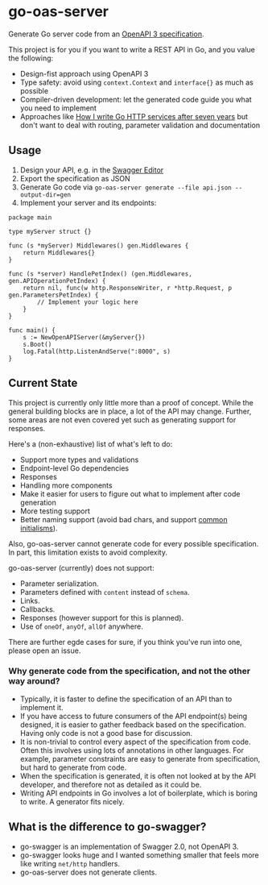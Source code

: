 # go-oas-server

Generate Go server code from an [OpenAPI 3 specification](https://swagger.io/specification/).

This project is for you if you want to write a REST API in Go, and you value the following:

* Design-fist approach using OpenAPI 3
* Type safety: avoid using `context.Context` and `interface{}` as much as possible
* Compiler-driven development: let the generated code guide you what you need to implement
* Approaches like [How I write Go HTTP services after seven years](https://medium.com/statuscode/how-i-write-go-http-services-after-seven-years-37c208122831) but don't want to deal with routing, parameter validation and documentation

## Usage

1. Design your API, e.g. in the [Swagger Editor](https://swagger.io/tools/swagger-editor/)
2. Export the specification as JSON
3. Generate Go code via `go-oas-server generate --file api.json --output-dir=gen`
4. Implement your server and its endpoints:

```
package main

type myServer struct {}

func (s *myServer) Middlewares() gen.Middlewares {
	return Middlewares{}
}

func (s *server) HandlePetIndex() (gen.Middlewares, gen.APIOperationPetIndex) {
	return nil, func(w http.ResponseWriter, r *http.Request, p gen.ParametersPetIndex) {
		// Implement your logic here
	}
}

func main() {
	s := NewOpenAPIServer(&myServer{})
	s.Boot()
	log.Fatal(http.ListenAndServe(":8000", s)
}
```

## Current State

This project is currently only little more than a proof of concept. While the general building blocks are in place, a lot of the API may change. Further, some areas are not even covered yet such as generating support for responses.

Here's a (non-exhaustive) list of what's left to do:
* Support more types and validations
* Endpoint-level Go dependencies
* Responses
* Handling more components
* Make it easier for users to figure out what to implement after code generation
* More testing support
* Better naming support (avoid bad chars, and support [common initialisms](https://github.com/golang/lint/blob/8f45f776aaf18cebc8d65861cc70c33c60471952/lint.go#L771)).

Also, go-oas-server cannot generate code for every possible specification. In part, this limitation exists to avoid complexity.

go-oas-server (currently) does not support:

* Parameter serialization.
* Parameters defined with `content` instead of `schema`.
* Links.
* Callbacks.
* Responses (however support for this is planned).
* Use of `oneOf`, `anyOf`, `allOf` anywhere.

There are further egde cases for sure, if you think you've run into one, please open an issue.


### Why generate code from the specification, and not the other way around?

* Typically, it is faster to define the specification of an API than to implement it.
* If you have access to future consumers of the API endpoint(s) being designed, it is easier to gather feedback based on the specification. Having only code is not a good base for discussion.
* It is non-trivial to control every aspect of the specification from code. Often this involves using lots of annotations in other languages. For example, parameter constraints are easy to generate from specification, but hard to generate from code.
* When the specification is generated, it is often not looked at by the API developer, and therefore not as detailed as it could be.
* Writing API endpoints in Go involves a lot of boilerplate, which is boring to write. A generator fits nicely.

## What is the difference to go-swagger?

* go-swagger is an implementation of Swagger 2.0, not OpenAPI 3.
* go-swagger looks huge and I wanted something smaller that feels more like writing `net/http` handlers.
* go-oas-server does not generate clients.

